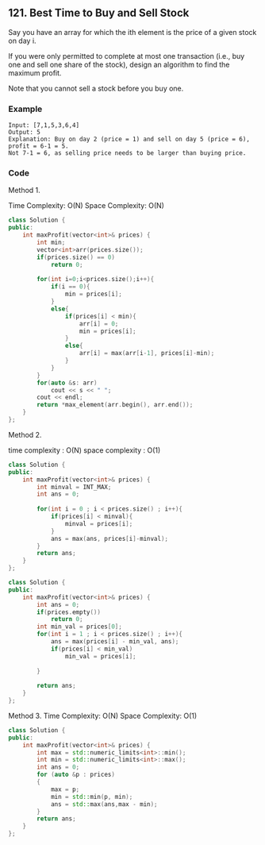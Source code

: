 ## 121. Best Time to Buy and Sell Stock

Say you have an array for which the ith element is the price of a given stock on day i.

If you were only permitted to complete at most one transaction (i.e., buy one and sell one share of the stock), design an algorithm to find the maximum profit.

Note that you cannot sell a stock before you buy one.

### Example
```
Input: [7,1,5,3,6,4]
Output: 5
Explanation: Buy on day 2 (price = 1) and sell on day 5 (price = 6), profit = 6-1 = 5.
Not 7-1 = 6, as selling price needs to be larger than buying price.
```

### Code
Method 1.

Time Complexity: O(N)
Space Complexity: O(N)

```C++
class Solution {
public:
    int maxProfit(vector<int>& prices) {
        int min;
        vector<int>arr(prices.size());
        if(prices.size() == 0)
            return 0;
        
        for(int i=0;i<prices.size();i++){
            if(i == 0){
                min = prices[i];
            }
            else{
                if(prices[i] < min){
                    arr[i] = 0;
                    min = prices[i];
                }
                else{
                    arr[i] = max(arr[i-1], prices[i]-min);
                }
            }
        }
        for(auto &s: arr)
            cout << s << " ";
        cout << endl;
        return *max_element(arr.begin(), arr.end());
    }
};
```

Method 2.

time complexity : O(N)
space complexity : O(1)
```c++
class Solution {
public:
    int maxProfit(vector<int>& prices) {
        int minval = INT_MAX;
        int ans = 0;
        
        for(int i = 0 ; i < prices.size() ; i++){
            if(prices[i] < minval){
                minval = prices[i];
            }
            ans = max(ans, prices[i]-minval);
        }
        return ans;
    }
};
```

```c++
class Solution {
public:
    int maxProfit(vector<int>& prices) {
        int ans = 0;
        if(prices.empty())
            return 0;
        int min_val = prices[0];
        for(int i = 1 ; i < prices.size() ; i++){
            ans = max(prices[i] - min_val, ans);
            if(prices[i] < min_val)
                min_val = prices[i];
            
        }
        
        return ans;
    }
};
```


Method 3.
Time Complexity: O(N)
Space Complexity: O(1)
```C++
class Solution {
public:
    int maxProfit(vector<int>& prices) {
        int max = std::numeric_limits<int>::min();
        int min = std::numeric_limits<int>::max();
        int ans = 0;
        for (auto &p : prices)
        {
            max = p;
            min = std::min(p, min);
            ans = std::max(ans,max - min);
        }
        return ans;
    }
};
```


